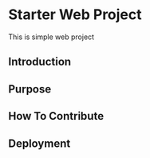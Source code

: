 # Starter Web Project

This is simple web project

## Introduction

## Purpose

## How To Contribute

## Deployment